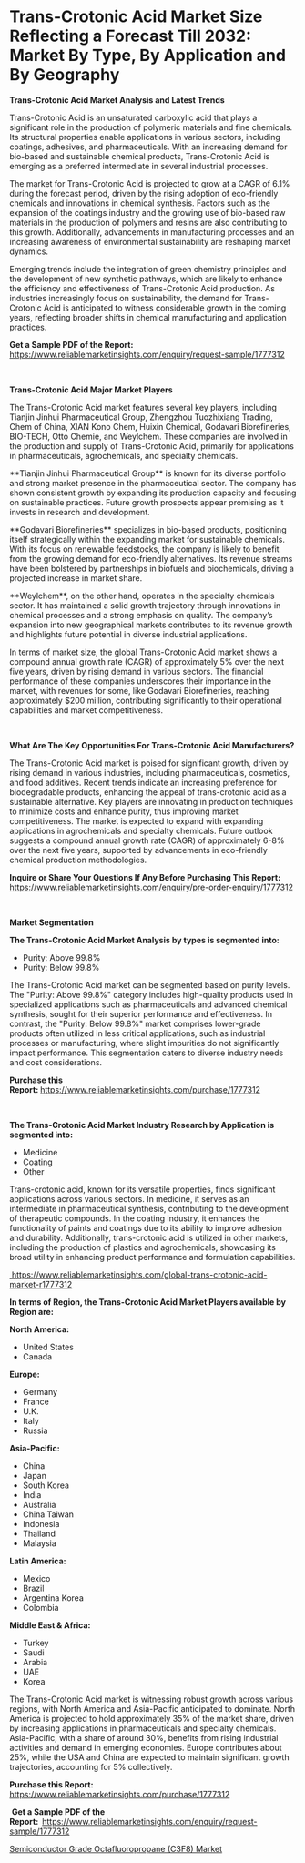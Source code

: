 <p><h1>Trans-Crotonic Acid Market Size Reflecting a Forecast Till 2032: Market By Type, By Application and By Geography</h1></p><p><strong>Trans-Crotonic Acid Market Analysis and Latest Trends</strong></p>
<p><p>Trans-Crotonic Acid is an unsaturated carboxylic acid that plays a significant role in the production of polymeric materials and fine chemicals. Its structural properties enable applications in various sectors, including coatings, adhesives, and pharmaceuticals. With an increasing demand for bio-based and sustainable chemical products, Trans-Crotonic Acid is emerging as a preferred intermediate in several industrial processes.</p><p>The market for Trans-Crotonic Acid is projected to grow at a CAGR of 6.1% during the forecast period, driven by the rising adoption of eco-friendly chemicals and innovations in chemical synthesis. Factors such as the expansion of the coatings industry and the growing use of bio-based raw materials in the production of polymers and resins are also contributing to this growth. Additionally, advancements in manufacturing processes and an increasing awareness of environmental sustainability are reshaping market dynamics. </p><p>Emerging trends include the integration of green chemistry principles and the development of new synthetic pathways, which are likely to enhance the efficiency and effectiveness of Trans-Crotonic Acid production. As industries increasingly focus on sustainability, the demand for Trans-Crotonic Acid is anticipated to witness considerable growth in the coming years, reflecting broader shifts in chemical manufacturing and application practices.</p></p>
<p><strong>Get a Sample PDF of the Report:&nbsp;</strong> <a href="https://www.reliablemarketinsights.com/enquiry/request-sample/1777312?utm_campaign=3312&utm_medium=2&utm_source=Github&utm_content=ia&utm_term=03042025&utm_id=trans-crotonic-acid">https://www.reliablemarketinsights.com/enquiry/request-sample/1777312</a></p>
<p>&nbsp;</p>
<p><strong>Trans-Crotonic Acid Major Market Players</strong></p>
<p><p>The Trans-Crotonic Acid market features several key players, including Tianjin Jinhui Pharmaceutical Group, Zhengzhou Tuozhixiang Trading, Chem of China, XIAN Kono Chem, Huixin Chemical, Godavari Biorefineries, BIO-TECH, Otto Chemie, and Weylchem. These companies are involved in the production and supply of Trans-Crotonic Acid, primarily for applications in pharmaceuticals, agrochemicals, and specialty chemicals.</p><p>**Tianjin Jinhui Pharmaceutical Group** is known for its diverse portfolio and strong market presence in the pharmaceutical sector. The company has shown consistent growth by expanding its production capacity and focusing on sustainable practices. Future growth prospects appear promising as it invests in research and development.</p><p>**Godavari Biorefineries** specializes in bio-based products, positioning itself strategically within the expanding market for sustainable chemicals. With its focus on renewable feedstocks, the company is likely to benefit from the growing demand for eco-friendly alternatives. Its revenue streams have been bolstered by partnerships in biofuels and biochemicals, driving a projected increase in market share.</p><p>**Weylchem**, on the other hand, operates in the specialty chemicals sector. It has maintained a solid growth trajectory through innovations in chemical processes and a strong emphasis on quality. The company’s expansion into new geographical markets contributes to its revenue growth and highlights future potential in diverse industrial applications.</p><p>In terms of market size, the global Trans-Crotonic Acid market shows a compound annual growth rate (CAGR) of approximately 5% over the next five years, driven by rising demand in various sectors. The financial performance of these companies underscores their importance in the market, with revenues for some, like Godavari Biorefineries, reaching approximately $200 million, contributing significantly to their operational capabilities and market competitiveness.</p></p>
<p>&nbsp;</p>
<p><strong>What Are The Key Opportunities For Trans-Crotonic Acid Manufacturers?</strong></p>
<p><p>The Trans-Crotonic Acid market is poised for significant growth, driven by rising demand in various industries, including pharmaceuticals, cosmetics, and food additives. Recent trends indicate an increasing preference for biodegradable products, enhancing the appeal of trans-crotonic acid as a sustainable alternative. Key players are innovating in production techniques to minimize costs and enhance purity, thus improving market competitiveness. The market is expected to expand with expanding applications in agrochemicals and specialty chemicals. Future outlook suggests a compound annual growth rate (CAGR) of approximately 6-8% over the next five years, supported by advancements in eco-friendly chemical production methodologies.</p></p>
<p><strong>Inquire or Share Your Questions If Any Before Purchasing This Report:</strong> <a href="https://www.reliablemarketinsights.com/enquiry/pre-order-enquiry/1777312?utm_campaign=3312&utm_medium=2&utm_source=Github&utm_content=ia&utm_term=03042025&utm_id=trans-crotonic-acid">https://www.reliablemarketinsights.com/enquiry/pre-order-enquiry/1777312</a></p>
<p>&nbsp;</p>
<p><strong>Market Segmentation</strong></p>
<p><strong>The Trans-Crotonic Acid Market Analysis by types is segmented into:</strong></p>
<p><ul><li>Purity: Above 99.8%</li><li>Purity: Below 99.8%</li></ul></p>
<p><p>The Trans-Crotonic Acid market can be segmented based on purity levels. The "Purity: Above 99.8%" category includes high-quality products used in specialized applications such as pharmaceuticals and advanced chemical synthesis, sought for their superior performance and effectiveness. In contrast, the "Purity: Below 99.8%" market comprises lower-grade products often utilized in less critical applications, such as industrial processes or manufacturing, where slight impurities do not significantly impact performance. This segmentation caters to diverse industry needs and cost considerations.</p></p>
<p><strong>Purchase this Report:&nbsp;</strong><a href="https://www.reliablemarketinsights.com/purchase/1777312?utm_campaign=3312&utm_medium=2&utm_source=Github&utm_content=ia&utm_term=03042025&utm_id=trans-crotonic-acid">https://www.reliablemarketinsights.com/purchase/1777312</a></p>
<p>&nbsp;</p>
<p><strong>The Trans-Crotonic Acid Market Industry Research by Application is segmented into:</strong></p>
<p><ul><li>Medicine</li><li>Coating</li><li>Other</li></ul></p>
<p><p>Trans-crotonic acid, known for its versatile properties, finds significant applications across various sectors. In medicine, it serves as an intermediate in pharmaceutical synthesis, contributing to the development of therapeutic compounds. In the coating industry, it enhances the functionality of paints and coatings due to its ability to improve adhesion and durability. Additionally, trans-crotonic acid is utilized in other markets, including the production of plastics and agrochemicals, showcasing its broad utility in enhancing product performance and formulation capabilities.</p></p>
<p><a href="https://www.reliablemarketinsights.com/global-trans-crotonic-acid-market-r1777312?utm_campaign=3312&utm_medium=2&utm_source=Github&utm_content=ia&utm_term=03042025&utm_id=trans-crotonic-acid">&nbsp;https://www.reliablemarketinsights.com/global-trans-crotonic-acid-market-r1777312</a></p>
<p><strong>In terms of Region, the Trans-Crotonic Acid Market Players available by Region are:</strong></p>
<p>
    <p> <strong> North America: </strong>
        <ul>
            <li>United States</li>
            <li>Canada</li>
        </ul>
        </p> 
    <p> <strong> Europe: </strong>
        <ul>
            <li>Germany</li>
            <li>France</li>
            <li>U.K.</li>
            <li>Italy</li>
            <li>Russia</li>
        </ul>
        </p> 
    <p> <strong> Asia-Pacific: </strong>
        <ul>
            <li>China</li>
            <li>Japan</li>
            <li>South Korea</li>
            <li>India</li>
            <li>Australia</li>
            <li>China Taiwan</li>
            <li>Indonesia</li>
            <li>Thailand</li>
            <li>Malaysia</li>
        </ul>
        </p> 
    <p> <strong> Latin America: </strong>
        <ul>
            <li>Mexico</li>
            <li>Brazil</li>
            <li>Argentina Korea</li>
            <li>Colombia</li>
        </ul>
        </p> 
    <p> <strong> Middle East & Africa: </strong>
        <ul>
            <li>Turkey</li>
            <li>Saudi</li>
            <li>Arabia</li>
            <li>UAE</li>
            <li>Korea</li>
        </ul>
    </p>
    </p>
<p><p>The Trans-Crotonic Acid market is witnessing robust growth across various regions, with North America and Asia-Pacific anticipated to dominate. North America is projected to hold approximately 35% of the market share, driven by increasing applications in pharmaceuticals and specialty chemicals. Asia-Pacific, with a share of around 30%, benefits from rising industrial activities and demand in emerging economies. Europe contributes about 25%, while the USA and China are expected to maintain significant growth trajectories, accounting for 5% collectively.</p></p>
<p><strong>Purchase this Report: </strong><a href="https://www.reliablemarketinsights.com/purchase/1777312?utm_campaign=3312&utm_medium=2&utm_source=Github&utm_content=ia&utm_term=03042025&utm_id=trans-crotonic-acid">https://www.reliablemarketinsights.com/purchase/1777312</a></p>
<p>&nbsp;<strong>Get a Sample PDF of the Report:&nbsp;&nbsp;</strong><a href="https://www.reliablemarketinsights.com/enquiry/request-sample/1777312?utm_campaign=3312&utm_medium=2&utm_source=Github&utm_content=ia&utm_term=03042025&utm_id=trans-crotonic-acid">https://www.reliablemarketinsights.com/enquiry/request-sample/1777312</a></p>
<p><strong></strong></p>
<p><p><a href="https://github.com/usraceby/Market-Research-Report-List-1/blob/main/semiconductor-grade-octafluoropropane-c3f8-market.md?utm_campaign=3312&utm_medium=2&utm_source=Github&utm_content=ia&utm_term=03042025&utm_id=trans-crotonic-acid">Semiconductor Grade Octafluoropropane (C3F8) Market</a></p></p>